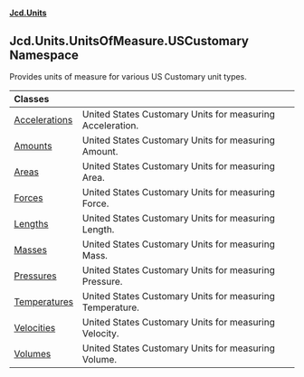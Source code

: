 #### [Jcd.Units](index 'index')

## Jcd.Units.UnitsOfMeasure.USCustomary Namespace

Provides units of measure for various US Customary unit types.

| Classes | |
| :--- | :--- |
| [Accelerations](Accelerations 'Jcd.Units.UnitsOfMeasure.USCustomary.Accelerations') | United States Customary Units for measuring Acceleration. |
| [Amounts](Amounts 'Jcd.Units.UnitsOfMeasure.USCustomary.Amounts') | United States Customary Units for measuring Amount. |
| [Areas](Areas 'Jcd.Units.UnitsOfMeasure.USCustomary.Areas') | United States Customary Units for measuring Area. |
| [Forces](Forces 'Jcd.Units.UnitsOfMeasure.USCustomary.Forces') | United States Customary Units for measuring Force. |
| [Lengths](Lengths 'Jcd.Units.UnitsOfMeasure.USCustomary.Lengths') | United States Customary Units for measuring Length. |
| [Masses](Masses 'Jcd.Units.UnitsOfMeasure.USCustomary.Masses') | United States Customary Units for measuring Mass. |
| [Pressures](Pressures 'Jcd.Units.UnitsOfMeasure.USCustomary.Pressures') | United States Customary Units for measuring Pressure. |
| [Temperatures](Temperatures 'Jcd.Units.UnitsOfMeasure.USCustomary.Temperatures') | United States Customary Units for measuring Temperature. |
| [Velocities](Velocities 'Jcd.Units.UnitsOfMeasure.USCustomary.Velocities') | United States Customary Units for measuring Velocity. |
| [Volumes](Volumes 'Jcd.Units.UnitsOfMeasure.USCustomary.Volumes') | United States Customary Units for measuring Volume. |

